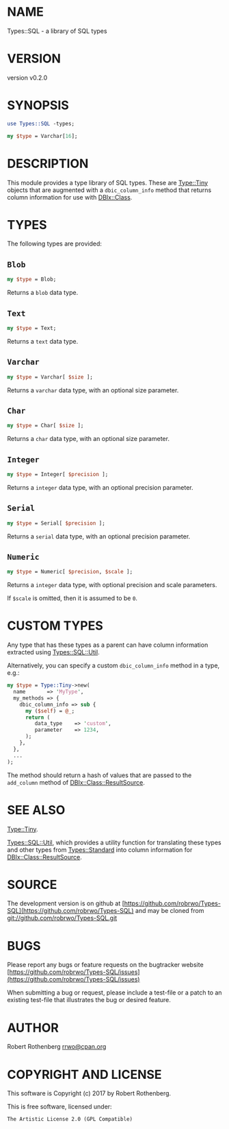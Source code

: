# NAME

Types::SQL - a library of SQL types

# VERSION

version v0.2.0

# SYNOPSIS

```perl
use Types::SQL -types;

my $type = Varchar[16];
```

# DESCRIPTION

This module provides a type library of SQL types.  These are
[Type::Tiny](https://metacpan.org/pod/Type::Tiny) objects that are augmented with a `dbic_column_info`
method that returns column information for use with
[DBIx::Class](https://metacpan.org/pod/DBIx::Class).

# TYPES

The following types are provided:

## `Blob`

```perl
my $type = Blob;
```

Returns a `blob` data type.

## `Text`

```perl
my $type = Text;
```

Returns a `text` data type.

## `Varchar`

```perl
my $type = Varchar[ $size ];
```

Returns a `varchar` data type, with an optional size parameter.

## `Char`

```perl
my $type = Char[ $size ];
```

Returns a `char` data type, with an optional size parameter.

## `Integer`

```perl
my $type = Integer[ $precision ];
```

Returns a `integer` data type, with an optional precision parameter.

## `Serial`

```perl
my $type = Serial[ $precision ];
```

Returns a `serial` data type, with an optional precision parameter.

## `Numeric`

```perl
my $type = Numeric[ $precision, $scale ];
```

Returns a `integer` data type, with optional precision and scale parameters.

If `$scale` is omitted, then it is assumed to be `0`.

# CUSTOM TYPES

Any type that has these types as a parent can have column information
extracted using [Types::SQL::Util](https://metacpan.org/pod/Types::SQL::Util).

Alternatively, you can specify a custom `dbic_column_info` method in
a type, e.g.:

```perl
my $type = Type::Tiny->new(
  name       => 'MyType',
  my_methods => {
    dbic_column_info => sub {
      my ($self) = @_;
      return (
         data_type    => 'custom',
         parameter    => 1234,
      );
    },
  },
  ...
);
```

The method should return a hash of values that are passed to the
`add_column` method of [DBIx::Class::ResultSource](https://metacpan.org/pod/DBIx::Class::ResultSource).

# SEE ALSO

[Type::Tiny](https://metacpan.org/pod/Type::Tiny).

[Types::SQL::Util](https://metacpan.org/pod/Types::SQL::Util), which provides a utility function for translating
these types and other types from [Types::Standard](https://metacpan.org/pod/Types::Standard) into column
information for [DBIx::Class::ResultSource](https://metacpan.org/pod/DBIx::Class::ResultSource).

# SOURCE

The development version is on github at [https://github.com/robrwo/Types-SQL](https://github.com/robrwo/Types-SQL)
and may be cloned from [git://github.com/robrwo/Types-SQL.git](git://github.com/robrwo/Types-SQL.git)

# BUGS

Please report any bugs or feature requests on the bugtracker website
[https://github.com/robrwo/Types-SQL/issues](https://github.com/robrwo/Types-SQL/issues)

When submitting a bug or request, please include a test-file or a
patch to an existing test-file that illustrates the bug or desired
feature.

# AUTHOR

Robert Rothenberg <rrwo@cpan.org>

# COPYRIGHT AND LICENSE

This software is Copyright (c) 2017 by Robert Rothenberg.

This is free software, licensed under:

```
The Artistic License 2.0 (GPL Compatible)
```
